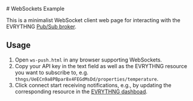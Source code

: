 # WebSockets Example

This is a minimalist WebSocket client web page for interacting with the EVRYTHNG
[Pub/Sub broker](https://developers.evrythng.com/docs/pubsub).


## Usage

1. Open `ws-push.html` in any browser supporting WebSockets.
2. Copy your API key in the text field as well as the
   EVRYTHNG resource you want to subscribe to, e.g.
   `thngs/UeECn9a8PBpar8x4FEGdMsDd/properties/temperature`.
3. Click connect start receiving notifications, e.g., by updating the
   corresponding resource in the
   [EVRYTHNG dashboad](https://dashboard.evrythng.com).
